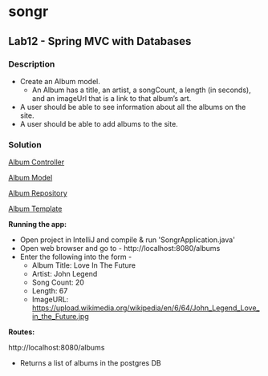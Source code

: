# songr

## Lab12 - Spring MVC with Databases

### Description
* Create an Album model.
  * An Album has a title, an artist, a songCount, a length (in seconds), and an imageUrl that is a link to that album’s art.
* A user should be able to see information about all the albums on the site.
* A user should be able to add albums to the site.

### Solution
[Album Controller](https://github.com/leepj85/songr/blob/master/src/main/java/com/leejungfoonpeter/songr/controllers/AlbumController.java)

[Album Model](https://github.com/leepj85/songr/blob/master/src/main/java/com/leejungfoonpeter/songr/models/Album.java)

[Album Repository](https://github.com/leepj85/songr/blob/master/src/main/java/com/leejungfoonpeter/songr/models/AlbumRepository.java)

[Album Template](https://github.com/leepj85/songr/blob/master/src/main/resources/templates/allAlbums.html
)

**Running the app:**

- Open project in IntelliJ and compile & run 'SongrApplication.java'<br />
- Open web browser and go to - http://localhost:8080/albums
- Enter the following into the form -
  * Album Title: Love In The Future
  * Artist: John Legend
  * Song Count: 20
  * Length: 67
  * ImageURL: https://upload.wikimedia.org/wikipedia/en/6/64/John_Legend_Love_in_the_Future.jpg

**Routes:**

http://localhost:8080/albums
- Returns a list of albums in the postgres DB
